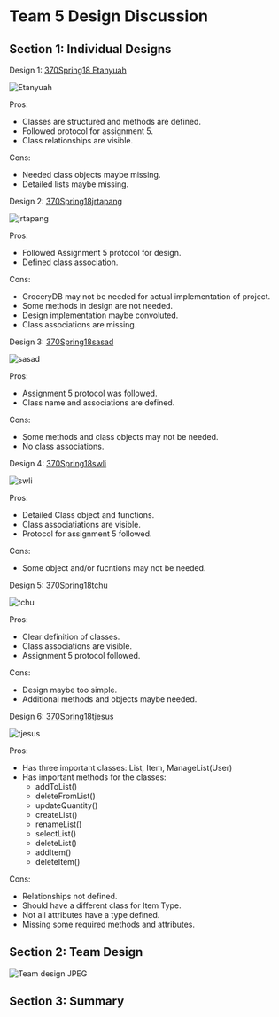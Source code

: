 # Team 5 Design Discussion

## Section 1: Individual Designs
Design 1: [370Spring18 Etanyuah](https://github.com/qc-se-spring2018/370Spring18Team5/blob/master/GroupProject/Design-Individual/370Spring18%20Etanyauh/design.PNG)

![Etanyuah](https://github.com/qc-se-spring2018/370Spring18Team5/blob/master/GroupProject/Design-Individual/370Spring18%20Etanyauh/design.PNG)

Pros:  
* Classes are structured and methods are defined.
* Followed protocol for assignment 5.
* Class relationships are visible.

Cons:
* Needed class objects maybe missing.
* Detailed lists maybe missing.

Design 2: [370Spring18jrtapang](https://github.com/qc-se-spring2018/370Spring18Team5/blob/master/GroupProject/Design-Individual/370Spring18jrtapang/design.pdf)

![jrtapang](https://github.com/qc-se-spring2018/370Spring18Team5/blob/master/GroupProject/Design-Individual/370Spring18jrtapang/design.jpg)

Pros:
* Followed Assignment 5 protocol for design.
* Defined class association.

Cons:
* GroceryDB may not be needed for actual implementation of project.
* Some methods in design are not needed.
* Design implementation maybe convoluted.
* Class associations are missing.

Design 3: [370Spring18sasad](https://github.com/qc-se-spring2018/370Spring18Team5/blob/master/GroupProject/Design-Individual/370Spring18sasad/design.pdf)

![sasad](https://github.com/qc-se-spring2018/370Spring18Team5/blob/master/GroupProject/Design-Individual/370Spring18sasad/design.jpg)

Pros:

* Assignment 5 protocol was followed.
* Class name and associations are defined.

Cons:

* Some methods and class objects may not be needed.
* No class associations.

Design 4: [370Spring18swli](https://github.com/qc-se-spring2018/370Spring18Team5/blob/master/GroupProject/Design-Individual/370Spring18swli/design.pdf)

![swli](https://github.com/qc-se-spring2018/370Spring18Team5/blob/master/GroupProject/Design-Individual/370Spring18swli/design.jpg)

Pros:

* Detailed Class object and functions.
* Class associatiations are visible.
* Protocol for assignment 5 followed.

Cons:

* Some object and/or fucntions may not be needed.

Design 5: [370Spring18tchu](https://github.com/qc-se-spring2018/370Spring18Team5/blob/master/GroupProject/Design-Individual/370Spring18tchu/design.pdf)

![tchu](https://github.com/qc-se-spring2018/370Spring18Team5/blob/master/GroupProject/Design-Individual/370Spring18tchu/design.jpg)

Pros:

* Clear definition of classes.
* Class associations are visible.
* Assignment 5 protocol followed.

Cons:
* Design maybe too simple.
* Additional methods and objects maybe needed.

Design 6: [370Spring18tjesus](https://github.com/qc-se-spring2018/370Spring18Team5/blob/master/GroupProject/Design-Individual/370Spring18tjesus/design.pdf)

![tjesus](https://github.com/qc-se-spring2018/370Spring18Team5/blob/master/GroupProject/Design-Individual/370Spring18tjesus/design.jpeg)

Pros:
* Has three important classes: List, Item, ManageList(User)
* Has important methods for the classes:
  * addToList()
  * deleteFromList()
  * updateQuantity()
  * createList()
  * renameList()
  * selectList()
  * deleteList()
  * addItem()
  * deleteItem()

Cons:
* Relationships not defined.
* Should have a different class for Item Type.
* Not all attributes have a type defined.
* Missing some required methods and attributes.

## Section 2: Team Design

![Team design JPEG](https://github.com/qc-se-spring2018/370Spring18Team5/blob/master/GroupProject/Design-Team/Grocery%20List%201.1.jpeg)

## Section 3: Summary
